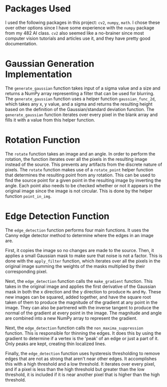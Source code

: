 # Packages Used
I used the following packages in this project: `cv2`, `numpy`, `math`. I chose these over other options since I have some experience with the `numpy` package from my 482 AI class. `cv2` also seemed like a no-brainer since most computer vision tutorials and articles use it, and they have pretty good documentation.

# Gaussian Generation Implementation
The `generate_gaussian` function takes input of a sigma value and a size and returns a NumPy array representing a filter that can be used for blurring. The `generate_gaussian` function uses a helper function `gaussian_func_2d`, which takes any x, y value, and a sigma and returns the resulting height based on the definition of the Gaussian/standard deviation function. The `generate_gaussian` function iterates over every pixel in the blank array and fills it with a value from this helper function.

# Rotation Function
The `rotate` function takes an image and an angle. In order to perform the rotation, the function iterates over all the pixels in the resulting image instead of the source. This prevents any artifacts from the discrete nature of pixels. The `rotate` function makes use of a `rotate_point` helper function that determines the resulting point from any rotation. This can be used to find the source point for a given point in the resulting image by inverting the angle. Each point also needs to be checked whether or not it appears in the original image since the image is not circular. This is done by the helper function `point_in_img`.

# Edge Detection Function
The `edge_detection` function performs four main functions. It uses the Canny edge detector method to determine where the edges in an image are.

First, it copies the image so no changes are made to the source. Then, it applies a small Gaussian mask to make sure that noise is not a factor. This is done with the `apply_filter` function, which iterates over all the pixels in the original image summing the weights of the masks multiplied by their corresponding pixel.

Next, the `edge_detection` function calls the `make_gradient` function. This takes in the original image and applies the first derivative of the Gaussian mask in both the x direction and the y direction to produce `Mx` and `My`. These new images can be squared, added together, and have the square root taken of them to produce the magnitude of the gradient at any point in the image. They can also be partnered with the inverse tangent to produce the normal of the gradient at every point in the image. The magnitude and angle are combined into a new NumPy array to represent the gradient.

Next, the `edge_detection` function calls the `non_maxima_suppression` function. This is responsible for thinning the edges. It does this by using the gradient to determine if a vertex is the 'peak' of an edge or just a part of it. Only peaks are kept, creating thin localized lines.

Finally, the `edge_detection` function uses hysteresis thresholding to remove edges that are not as strong that aren't near other edges. It accomplishes this with a high threshold and a low threshold. It iterates over every pixel, and if a pixel is less than the high threshold but greater than the low threshold, it is included if it is near another pixel that is higher than the high threshold.
